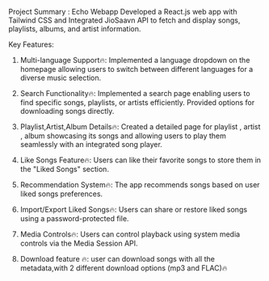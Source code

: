 

 Project Summary : Echo Webapp
 Developed a React.js web app with Tailwind CSS and
 Integrated JioSaavn API to fetch and display songs,
 playlists, albums, and artist information.

 
 Key Features:
 
 1. Multi-language Support🔥: 
Implemented a language dropdown on the
 homepage allowing users to switch between
 different languages for a diverse music selection.

 2. Search Functionality🔥: 
Implemented a search page enabling users to
 find specific songs, playlists, or artists efficiently.
 Provided options for downloading songs directly.

 3. Playlist,Artist,Album Details🔥: 
Created a detailed page for playlist , artist , album
 showcasing its songs and allowing users to play
 them seamlessly with an integrated song player.

 4. Like Songs Feature🔥: Users can like their favorite songs to store them in the "Liked
Songs" section.

 5. Recommendation System🔥: The app recommends songs based on user
liked songs preferences.

 6. Import/Export Liked Songs🔥: Users can share or restore liked songs using a
password-protected file.

 7. Media Controls🔥: Users can control playback using system media controls
via the Media Session API.

 8. Download feature 🔥: user can download songs with all the metadata,with 2 different 
download options (mp3 and FLAC)🔥

